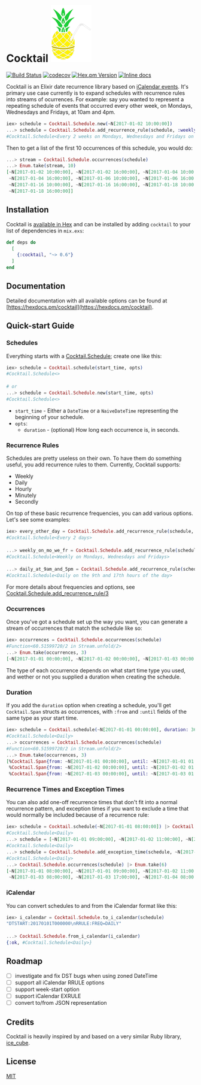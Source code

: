 # Cocktail ![Cocktail](./logo_with_border.png)
[![Build Status](https://travis-ci.org/peek-travel/cocktail.svg?branch=master)](https://travis-ci.org/peek-travel/cocktail) [![codecov](https://codecov.io/gh/peek-travel/cocktail/branch/master/graph/badge.svg)](https://codecov.io/gh/peek-travel/cocktail) [![Hex.pm Version](https://img.shields.io/hexpm/v/cocktail.svg?style=flat)](https://hex.pm/packages/cocktail) [![Inline docs](http://inch-ci.org/github/peek-travel/cocktail.svg)](http://inch-ci.org/github/peek-travel/cocktail)

Cocktail is an Elixir date recurrence library based on [iCalendar events](https://tools.ietf.org/html/rfc5545#section-3.6.1). It's primary use case currently is to expand schedules with recurrence rules into streams of ocurrences. For example: say you wanted to represent a repeating schedule of events that occurred every other week, on Mondays, Wednesdays and Fridays, at 10am and 4pm.

```elixir
iex> schedule = Cocktail.Schedule.new(~N[2017-01-02 10:00:00])
...> schedule = Cocktail.Schedule.add_recurrence_rule(schedule, :weekly, interval: 2, days: [:monday, :wednesday, :friday], hours: [10, 16])
#Cocktail.Schedule<Every 2 weeks on Mondays, Wednesdays and Fridays on the 10th and 16th hours of the day>
```

Then to get a list of the first 10 occurrences of this schedule, you would do:
```elixir
...> stream = Cocktail.Schedule.occurrences(schedule)
...> Enum.take(stream, 10)
[~N[2017-01-02 10:00:00], ~N[2017-01-02 16:00:00], ~N[2017-01-04 10:00:00],
 ~N[2017-01-04 16:00:00], ~N[2017-01-06 10:00:00], ~N[2017-01-06 16:00:00],
 ~N[2017-01-16 10:00:00], ~N[2017-01-16 16:00:00], ~N[2017-01-18 10:00:00],
 ~N[2017-01-18 16:00:00]]
```

## Installation

Cocktail is [available in Hex](https://hex.pm/packages/cocktail) and can be installed
by adding `cocktail` to your list of dependencies in `mix.exs`:

```elixir
def deps do
  [
    {:cocktail, "~> 0.6"}
  ]
end
```

## Documentation

Detailed documentation with all available options can be found at [https://hexdocs.pm/cocktail](https://hexdocs.pm/cocktail).

## Quick-start Guide

### Schedules

Everything starts with a [Cocktail.Schedule](https://hexdocs.pm/cocktail/Cocktail.Schedule.html); create one like this:

```elixir
iex> schedule = Cocktail.schedule(start_time, opts)
#Cocktail.Schedule<>

# or
...> schedule = Cocktail.Schedule.new(start_time, opts)
#Cocktail.Schedule<>
```

*   `start_time` - Either a `DateTime` or a `NaiveDateTime` representing the beginning of your schedule.
*   `opts`:
    *   `duration` - (optional) How long each occurrence is, in seconds.

### Recurrence Rules

Schedules are pretty useless on their own. To have them do something useful, you add recurrence rules to them. Currently, Cocktail supports:

*   Weekly
*   Daily
*   Hourly
*   Minutely
*   Secondly

On top of these basic recurrence frequencies, you can add various options. Let's see some examples:

```elixir
iex> every_other_day = Cocktail.Schedule.add_recurrence_rule(schedule, :daily, interval: 2)
#Cocktail.Schedule<Every 2 days>

...> weekly_on_mo_we_fr = Cocktail.Schedule.add_recurrence_rule(schedule, :weekly, days: [:monday, :wednesday, :friday])
#Cocktail.Schedule<Weekly on Mondays, Wednesdays and Fridays>

...> daily_at_9am_and_5pm = Cocktail.Schedule.add_recurrence_rule(schedule, :daily, hours: [9, 17])
#Cocktail.Schedule<Daily on the 9th and 17th hours of the day>
```

For more details about frequencies and options, see [Cocktail.Schedule.add_recurrence_rule/3](https://hexdocs.pm/cocktail/Cocktail.Schedule.html#add_recurrence_rule/3)

### Occurrences

Once you've got a schedule set up the way you want, you can generate a stream of occurrences that match the schedule like so:

```elixir
iex> occurrences = Cocktail.Schedule.occurrences(schedule)
#Function<60.51599720/2 in Stream.unfold/2>
...> Enum.take(occurrences, 3)
[~N[2017-01-01 00:00:00], ~N[2017-01-02 00:00:00], ~N[2017-01-03 00:00:00]]
```

The type of each occurrence depends on what start time type you used, and wether or not you supplied a duration when creating the schedule.

### Duration

If you add the `duration` option when creating a schedule, you'll get `Cocktail.Span` structs as occurrences, with `:from` and `:until` fields of the same type as your start time.

```elixir
iex> schedule = Cocktail.schedule(~N[2017-01-01 00:00:00], duration: 3600) |> Cocktail.Schedule.add_recurrence_rule(:daily)
#Cocktail.Schedule<Daily>
...> occurrences = Cocktail.Schedule.occurrences(schedule)
#Function<60.51599720/2 in Stream.unfold/2>
...> Enum.take(occurrences, 3)
[%Cocktail.Span{from: ~N[2017-01-01 00:00:00], until: ~N[2017-01-01 01:00:00]},
 %Cocktail.Span{from: ~N[2017-01-02 00:00:00], until: ~N[2017-01-02 01:00:00]},
 %Cocktail.Span{from: ~N[2017-01-03 00:00:00], until: ~N[2017-01-03 01:00:00]}]
```

### Recurrence Times and Exception Times

You can also add one-off recurrence times that don't fit into a normal recurrence pattern, and exception times if you want to exclude a time that would normally be included because of a recurrence rule:

```elixir
iex> schedule = Cocktail.schedule(~N[2017-01-01 08:00:00]) |> Cocktail.Schedule.add_recurrence_rule(:daily)
#Cocktail.Schedule<Daily>
...> schedule = [~N[2017-01-01 09:00:00], ~N[2017-01-02 11:00:00], ~N[2017-01-03 17:00:00]] |> Enum.reduce(schedule, &Cocktail.Schedule.add_recurrence_time(&2, &1))
#Cocktail.Schedule<Daily>
...> schedule = Cocktail.Schedule.add_exception_time(schedule, ~N[2017-01-02 08:00:00])
#Cocktail.Schedule<Daily>
...> Cocktail.Schedule.occurrences(schedule) |> Enum.take(6)
[~N[2017-01-01 08:00:00], ~N[2017-01-01 09:00:00], ~N[2017-01-02 11:00:00],
 ~N[2017-01-03 08:00:00], ~N[2017-01-03 17:00:00], ~N[2017-01-04 08:00:00]]
```

### iCalendar

You can convert schedules to and from the iCalendar format like this:

```elixir
iex> i_calendar = Cocktail.Schedule.to_i_calendar(schedule)
"DTSTART:20170101T000000\nRRULE:FREQ=DAILY"

...> Cocktail.Schedule.from_i_calendar(i_calendar)
{:ok, #Cocktail.Schedule<Daily>}
```

## Roadmap

*   [ ] investigate and fix DST bugs when using zoned DateTime
*   [ ] support all iCalendar RRULE options
*   [ ] support week-start option
*   [ ] support iCalendar EXRULE
*   [ ] convert to/from JSON representation

## Credits

Cocktail is heavily inspired by and based on a very similar Ruby library, [ice_cube](https://github.com/seejohnrun/ice_cube).

## License

[MIT](LICENSE.md)
